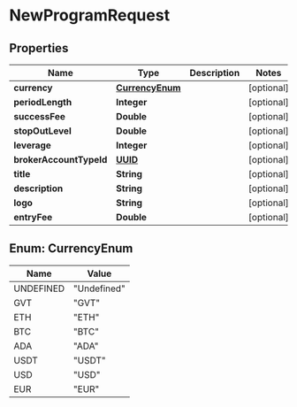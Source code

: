 
# NewProgramRequest

## Properties
Name | Type | Description | Notes
------------ | ------------- | ------------- | -------------
**currency** | [**CurrencyEnum**](#CurrencyEnum) |  |  [optional]
**periodLength** | **Integer** |  |  [optional]
**successFee** | **Double** |  |  [optional]
**stopOutLevel** | **Double** |  |  [optional]
**leverage** | **Integer** |  |  [optional]
**brokerAccountTypeId** | [**UUID**](UUID.md) |  |  [optional]
**title** | **String** |  |  [optional]
**description** | **String** |  |  [optional]
**logo** | **String** |  |  [optional]
**entryFee** | **Double** |  |  [optional]


<a name="CurrencyEnum"></a>
## Enum: CurrencyEnum
Name | Value
---- | -----
UNDEFINED | &quot;Undefined&quot;
GVT | &quot;GVT&quot;
ETH | &quot;ETH&quot;
BTC | &quot;BTC&quot;
ADA | &quot;ADA&quot;
USDT | &quot;USDT&quot;
USD | &quot;USD&quot;
EUR | &quot;EUR&quot;



